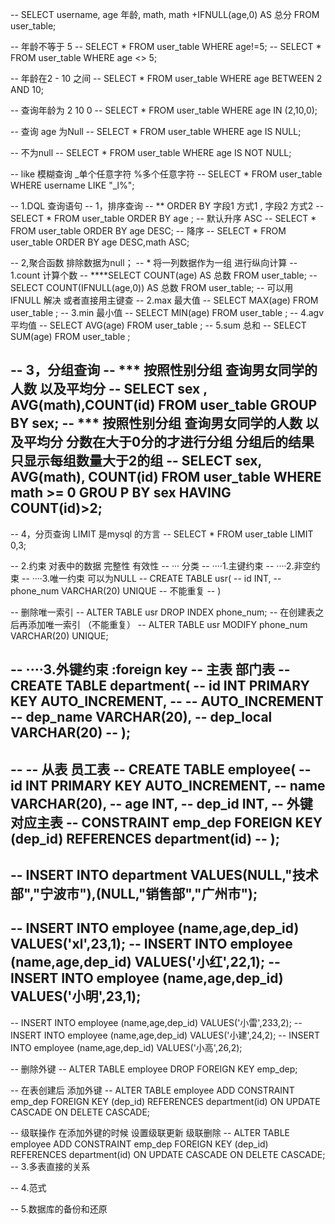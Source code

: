 -- SELECT  username, age 年龄, math, math +IFNULL(age,0) AS 总分 FROM user_table;

-- 年龄不等于 5
-- SELECT * FROM user_table WHERE age!=5;
-- SELECT * FROM user_table WHERE age <> 5; 

-- 年龄在2 - 10 之间
-- SELECT * FROM user_table WHERE age  BETWEEN 2 AND 10;

-- 查询年龄为 2 10 0
-- SELECT * FROM user_table WHERE age IN (2,10,0); 

-- 查询 age 为Null 
-- SELECT * FROM user_table WHERE age IS NULL;

-- 不为null
-- SELECT * FROM user_table WHERE age IS NOT NULL;

-- like 模糊查询  _单个任意字符  %多个任意字符
-- SELECT * FROM user_table WHERE username LIKE "_l%"; 

-- 1.DQL 查询语句
-- 1，排序查询
-- ** ORDER BY 字段1 方式1 , 字段2 方式2 
-- SELECT * FROM user_table ORDER BY age ; -- 默认升序 ASC
-- SELECT * FROM user_table ORDER BY age DESC; -- 降序 
-- SELECT * FROM user_table ORDER BY age DESC,math ASC;


-- 2,聚合函数  排除数据为null；
-- * 将一列数据作为一组  进行纵向计算
-- 1.count 计算个数
-- ****SELECT COUNT(age) AS 总数 FROM user_table; 
-- SELECT COUNT(IFNULL(age,0)) AS 总数 FROM user_table;  -- 可以用 IFNULL 解决 或者直接用主键查 
-- 2.max 最大值
-- SELECT MAX(age) FROM user_table  ;
-- 3.min 最小值
-- SELECT MIN(age) FROM user_table  ;
-- 4.agv 平均值
-- SELECT AVG(age) FROM user_table  ;
-- 5.sum 总和
-- SELECT SUM(age) FROM user_table  ;


-- 3，分组查询 
-- *** 按照性别分组 查询男女同学的人数 以及平均分
-- SELECT  sex , AVG(math),COUNT(id) FROM user_table GROUP BY sex;
-- *** 按照性别分组 查询男女同学的人数 以及平均分  分数在大于0分的才进行分组  分组后的结果 只显示每组数量大于2的组
-- SELECT sex, AVG(math), COUNT(id) FROM user_table WHERE math >= 0 GROU P  BY sex HAVING COUNT(id)>2;
--  
-- 4，分页查询 LIMIT 是mysql 的方言
-- SELECT * FROM user_table LIMIT 0,3;

-- 2.约束 对表中的数据 完整性 有效性
-- ··· 分类
-- ····1.主键约束
-- ····2.非空约束
-- ····3.唯一约束 可以为NULL
-- CREATE TABLE usr(
-- id INT,
-- phone_num VARCHAR(20) UNIQUE -- 不能重复 
-- )

-- 删除唯一索引
-- ALTER TABLE usr DROP INDEX phone_num;
-- 在创建表之后再添加唯一索引 （不能重复）
-- ALTER TABLE usr MODIFY phone_num VARCHAR(20) UNIQUE;


-- ····3.外键约束 :foreign key
-- 主表 部门表
-- CREATE TABLE department(
-- 	id INT PRIMARY KEY AUTO_INCREMENT,
-- -- 	AUTO_INCREMENT
-- 	dep_name VARCHAR(20),
-- 	dep_local VARCHAR(20)
-- );
-- 
-- -- 从表 员工表
-- CREATE TABLE employee(
-- 	id INT PRIMARY KEY AUTO_INCREMENT,
-- 	name VARCHAR(20),
-- 	age INT,
-- 	dep_id INT, -- 外键 对应主表
-- 	CONSTRAINT emp_dep FOREIGN KEY (dep_id) REFERENCES  department(id)
-- );
-- 
-- INSERT INTO department VALUES(NULL,"技术部","宁波市"),(NULL,"销售部","广州市");
-- 
-- INSERT INTO employee (name,age,dep_id) VALUES('xl',23,1);
-- INSERT INTO employee (name,age,dep_id) VALUES('小红',22,1);
-- INSERT INTO employee (name,age,dep_id) VALUES('小明',23,1);
-- 
-- INSERT INTO employee (name,age,dep_id) VALUES('小雷',233,2);
-- INSERT INTO employee (name,age,dep_id) VALUES('小建',24,2);
-- INSERT INTO employee (name,age,dep_id) VALUES('小高',26,2);

-- 删除外键
-- ALTER TABLE employee DROP FOREIGN KEY emp_dep;

-- 在表创建后 添加外键
-- ALTER TABLE employee ADD CONSTRAINT emp_dep FOREIGN KEY (dep_id) REFERENCES  department(id) ON UPDATE CASCADE ON DELETE CASCADE;

-- 级联操作 在添加外键的时候 设置级联更新 级联删除
-- ALTER TABLE employee ADD CONSTRAINT emp_dep FOREIGN KEY (dep_id) REFERENCES  department(id) ON UPDATE CASCADE ON DELETE CASCADE;
-- 3.多表直接的关系

-- 4.范式

-- 5.数据库的备份和还原

